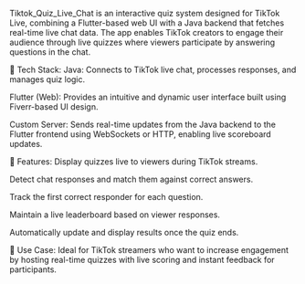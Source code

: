 Tiktok_Quiz_Live_Chat is an interactive quiz system designed for TikTok Live, combining a Flutter-based web UI with a Java backend that fetches real-time live chat data. The app enables TikTok creators to engage their audience through live quizzes where viewers participate by answering questions in the chat.

🔧 Tech Stack:
Java: Connects to TikTok live chat, processes responses, and manages quiz logic.

Flutter (Web): Provides an intuitive and dynamic user interface built using Fiverr-based UI design.

Custom Server: Sends real-time updates from the Java backend to the Flutter frontend using WebSockets or HTTP, enabling live scoreboard updates.

📌 Features:
Display quizzes live to viewers during TikTok streams.

Detect chat responses and match them against correct answers.

Track the first correct responder for each question.

Maintain a live leaderboard based on viewer responses.

Automatically update and display results once the quiz ends.

🚀 Use Case:
Ideal for TikTok streamers who want to increase engagement by hosting real-time quizzes with live scoring and instant feedback for participants.
